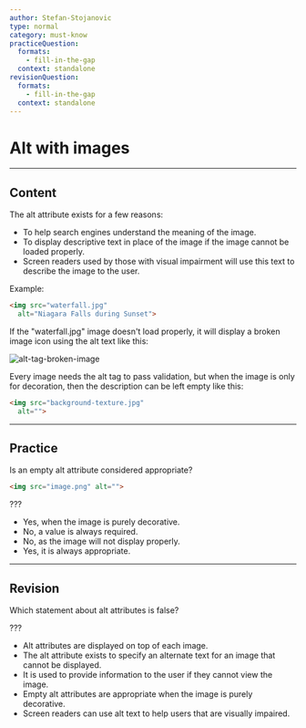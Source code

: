 ```yaml
---
author: Stefan-Stojanovic
type: normal
category: must-know
practiceQuestion:
  formats:
    - fill-in-the-gap
  context: standalone
revisionQuestion:
  formats:
    - fill-in-the-gap
  context: standalone
---
```


# Alt with images


---

## Content

The alt attribute exists for a few reasons: 

- To help search engines understand the meaning of the image.
- To display descriptive text in place of the image if the image cannot be loaded properly. 
- Screen readers used by those with visual impairment will use this text to describe the image to the user. 

Example:

```html
<img src="waterfall.jpg"
  alt="Niagara Falls during Sunset">
```

If the "waterfall.jpg" image doesn't load properly, it will display a broken image icon using the alt text like this: 

![alt-tag-broken-image](https://img.enkipro.com/18bdae1aa121adc7a9eb19c013e331d4.png)

Every image needs the alt tag to pass validation, but when the image is only for decoration, then the description can be left empty like this:

```html
<img src="background-texture.jpg"
  alt="">
```


---

## Practice

Is an empty alt attribute considered appropriate?

```html
<img src="image.png" alt="">
```

???

- Yes, when the image is purely decorative.
- No, a value is always required.
- No, as the image will not display properly.
- Yes, it is always appropriate.


---

## Revision

Which statement about alt attributes is false?

???

- Alt attributes are displayed on top of each image.
- The alt attribute exists to specify an alternate text for an image that cannot be displayed.
- It is used to provide information to the user if they cannot view the image.
- Empty alt attributes are appropriate when the image is purely decorative.
- Screen readers can use alt text to help users that are visually impaired.
